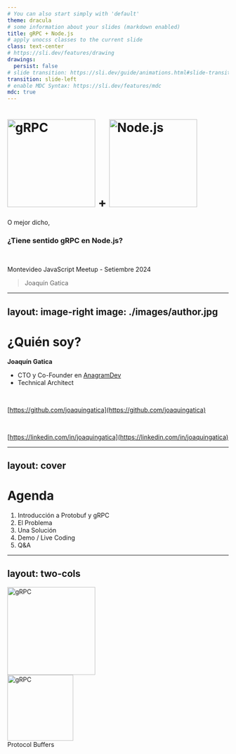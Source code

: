 ```yaml
---
# You can also start simply with 'default'
theme: dracula
# some information about your slides (markdown enabled)
title: gRPC + Node.js
# apply unocss classes to the current slide
class: text-center
# https://sli.dev/features/drawing
drawings:
  persist: false
# slide transition: https://sli.dev/guide/animations.html#slide-transitions
transition: slide-left
# enable MDC Syntax: https://sli.dev/features/mdc
mdc: true
---
```


<h1>
  <img src="./images/grpc-logo.svg" alt="gRPC" style="display: inline; width: 200px;"/> + <img src="./images/nodejs-logo-dark.png" alt="Node.js" style="display: inline; width: 200px;"/>
</h1>

<v-click>

O mejor dicho,

### **¿Tiene sentido gRPC en Node.js?**

</v-click>

<br />

Montevideo JavaScript Meetup - Setiembre 2024

> Joaquín Gatica

<div class="pt-12">
  <span @click="$slidev.nav.next" class="px-2 py-1 rounded cursor-pointer" hover="bg-white bg-opacity-10">
    <carbon:arrow-right class="inline"/>
  </span>
</div>

---
layout: image-right
image: ./images/author.jpg
---

# ¿Quién soy?

**Joaquín Gatica**

- CTO y Co-Founder en [AnagramDev](https://www.anagram.dev)
- Technical Architect

<br />

<logos-github-icon /> [https://github.com/joaquingatica](https://github.com/joaquingatica)

<br/>

<logos-linkedin-icon /> [https://linkedin.com/in/joaquingatica](https://linkedin.com/in/joaquingatica)

---
layout: cover
---

# Agenda

1. Introducción a Protobuf y gRPC
2. El Problema
3. Una Solución
4. Demo / Live Coding
5. Q&A

---
layout: two-cols
---

<div class="flex flex-col flex-justify-between flex-items-center pt-13 pb-10" style="height: 100%">
  <img src="./images/grpc-logo.svg" alt="gRPC" style="display: inline; width: 200px;"/>
  <div class="text-center">
    <img src="./images/protobuf-logo-simple.png" alt="gRPC" style="display: inline; width: 150px;"/>
    <div style="height: 20px">Protocol Buffers</div>
  </div>
</div>

::right::

<div class="flex flex-col flex-justify-between flex-items-center pt-10 pb-10" style="height: 100%">
  <img src="./images/nodejs-logo-dark.png" alt="Node.js" style="display: inline; width: 200px;"/>
  <img src="./images/typescript-logo.png" alt="Node.js" style="display: inline; width: 100px;"/>
</div>

---
layout: intro
---

# 1. Introducción a Protobuf y gRPC

---
layout: two-cols
---

# ¿Que es Protobuf?

> Protocol Buffers

<br />

<v-click>

- Formato de serialización de datos estructurados
- Multi-plataforma y multi-lenguaje
- Usa un Interface Definition Language (IDL)
- Serializa a un wire format hexadecimal
- Decodificación secuencial

</v-click>

::right::

<div class="text-center">
  <img src="./images/protobuf-logo-simple.png" alt="gRPC" style="display: inline; width: 100px;"/>
  <br/>
  Protocol Buffers

`sample/people/v1/person.proto`

</div>

```protobuf
syntax = "proto3";

package sample.people.v1;

import "google/protobuf/timestamp.proto";

message Person {
  string id = 1; // `string`
  repeated string names = 2; // `string[]`
  optional Status status = 3; // `Status?`
  int32 age = 4; // `number`
  google.protobuf.Timestamp created_at = 5; // `Date`
}

enum Status {
  STATUS_UNSPECIFIED = 0;
  STATUS_ALIVE = 1;
  STATUS_DEAD = 2;
}
```

---
layout: two-cols
---

## Ejemplo

<div class="pr-6">

Mensaje original:

```yaml
id: "71a71e3857976da7cc8dc7d23f480307"
names:
  - "Joaquín"
  - "Gatica"
status: "STATUS_ALIVE"
age: 34,
created_at:
  - seconds: 1726511388
  - nanos: 1726511388672
```

</div>

::right::

<v-click>

_JSON string_ codificado:

```
7B 0D 0A 20 20 22 69 64 22 3A 20 22 37 31 61 37
31 65 33 38 35 37 39 37 36 64 61 37 63 63 38 64
63 37 64 32 33 66 34 38 30 33 30 37 22 2C 0D 0A
20 20 22 6E 61 6D 65 73 22 3A 20 5B 22 4A 6F 61
71 75 ED 6E 22 2C 20 22 47 61 74 69 63 61 22 5D
2C 0D 0A 20 20 22 73 74 61 74 75 73 22 3A 20 22
53 54 41 54 55 53 5F 41 4C 49 56 45 22 2C 0D 0A
20 20 22 61 67 65 22 3A 20 33 34 2C 0D 0A 20 20
22 63 72 65 61 74 65 64 5F 61 74 22 3A 20 7B 0D
0A 20 20 20 20 22 73 65 63 6F 6E 64 73 22 3A 20
31 37 32 36 35 31 31 33 38 38 2C 0D 0A 20 20 20
20 22 6E 61 6E 6F 73 22 3A 20 31 37 32 36 35 31
31 33 38 38 36 37 32 0D 0A 20 20 7D 0D 0A 7D 00
```

_Protobuf wire format_ codificado:

```
0A 20 37 31 61 37 31 65 33 38 35 37 39 37 36 64
61 37 63 63 38 64 63 37 64 32 33 66 34 38 30 33
30 37 12 08 4A 6F 61 71 75 C3 AD 6E 12 06 47 61
74 69 63 61 18 01 20 22 2A 11 08 9C F2 A1 B7 06
10 80 B0 E4 E0 FF FF FF FF FF 01 00 00 00 00 00
```

</v-click>

---
layout: two-cols
---

# ¿Que es gRPC?

> Acrónimo recursivo: `gRPC Remote Procedure Calls`

<br />

<v-click>

- Framework de ejecución de procedimientos\
  remotos
- Multi-plataforma y multi-lenguaje
- HTTP/2 como protocolo de transporte
- Protobuf para encoding/decoding
- Autenticación mediante TLS y tokens en\
  metadata

<br />

#### HTTP/2 + Protobuf = 🚀 **Fast**

</v-click>

::right::

<div class="text-center">
  <img src="./images/grpc-logo.svg" alt="gRPC" style="display: inline; width: 200px;"/>

`sample/people/v1/people_service.proto`

</div>

```protobuf
syntax = "proto3";

package sample.people.v1;

import "sample/people/v1/person.proto";

service PeopleService {
  rpc GetPerson(GetPersonRequest) returns (GetPersonResponse) {
    option idempotency_level = NO_SIDE_EFFECTS;
  }
}
message GetPersonRequest {
  string id = 1;
}
message GetPersonResponse {
  Person person = 1;
}
```

---
layout: intro
---

# 2. El Problema

---
layout: two-cols
---

<br />

### ¿Tiene sentido gRPC en Node.js?

JavaScript y TypeScript

- **ni aparecen en documentación** de Protobuf
- **escaso soporte oficial** para gRPC

Node.js

- **second-class citizen** para gRPC
- **no es un high-performance** runtime
- **no tiene low-level** types

<br />

<v-click>

### Pero...

> ...que Node.js no sea el entorno ideal no invalida las ventajas.

</v-click>

::right::

<br />

<div class="text-center pl-10">
  <img src="./images/protobuf-docs-js.png" alt="gRPC" style="display: inline; width: 100%;"/>
</div>

<!--
- JavaScript **ni aparece** en documentación oficial de protobuf
- TypeScript **muy poca mención** en a la documentación oficial de gRPC
- Node.js **es second-class citizen** para Protobuf y gRPC
- Node.js **no es un high-performance runtime**
  - Para encoding/decoding al menos
  - A diferencia de C++, Rust o Go
- Se pierden ventajas de tipos de bajo nivel
  - `int32`, `uint64`, `fixed64` -> `number`
-->

---
layout: fact
---

<v-click>

## Entonces... ¿tiene sentido?

</v-click>

<v-click>

<br />

**Tiene sentido si resulta ser igual o mejor que las alternativas.**

</v-click>

<v-click>

(HTTP/1 + JSON + REST o GraphQL)

</v-click>

---

# Contexto

Para un cliente existente, nos pidieron crear un servicio nuevo para notificaciones de marketing.

<v-click>

- Exclusivamente Machine-to-Machine
- No crítico para negocio, pero usado desde otros servicios críticos
- Alta demanda de requests
- Bajo riesgo

</v-click>

<br />
<br />

<v-click><strong>Buena oportunidad para explorar gRPC. Criterios:</strong></v-click>

<br />

<v-click>- Performance </v-click><v-click><twemoji-check-mark-button /></v-click>

<br />

<v-click>- Seguridad / Autenticación </v-click><v-click><twemoji-check-mark-button /></v-click>

<br />

<v-click>- Developer Experience </v-click><v-click><twemoji-white-question-mark /></v-click>

---
layout: two-cols
---

## Developer Experience

- Promises - `async`/`await`
- Tipos primitivos en lugar de clases
- End-to-end type safety
- Curva de aprendizaje aceptable
- Ecosistema de librerías

<br />

<v-click at="3">

### Server

- Schema-first con codegen o code-first
- Schema linting y check de mejores prácticas

</v-click>

<br />

<v-click at="4">

### Clients

- Schema fetching + codegen
- GUIs para interactuar con el servicio

</v-click>

::right::

<div v-click="1">

```ts {2,7-11}
const getPerson = (call: Call): void => {
  const id = call.request.getId();
  peopleData.get(id).then((person) => {
    if (!person) {
      return callback(new Error(`Person not found for id ${id}`), null);
    }
    const response = new messages.GetPersonResponse();
    response.setName(person.name);
    response.setAge(person.age);
    response.setCreatedAt(person.createdAt);
    callback(null, response);
  });
};
```

</div>
<div v-click="2">
vs

```ts {2-4,9}
const service = {
  getPerson: async ({
    id,
  }: GetPersonRequest): Promise<DeepPartial<GetPersonResponse>> => {
    const person = await peopleData.get(id);
    if (!person) {
      throw new ServerError(Status.NOT_FOUND, `Person not found for id ${id}`);
    }
    return { ...person };
  },
};
```

</div>

---
layout: intro
---

# 3. Una Solución

---
layout: two-cols
---

# Schema + Codegen

<br />

<v-click>

## `ts-proto`

<br />

- Utilidad para codegen de TypeScript desde Protobuf schema
- Configurable para distintos estilos

</v-click>

<br />

<v-click>

## `@bufbuild/buf`

<br />

- Toolchain para Protobuf schemas
- CLI para codegen con `ts-proto`
- Linter

</v-click>

::right::

<br />
<br />
<br />

<v-click>

<div class="text-center">
  <img src="./images/buf-logo.svg" alt="Node.js" style="display: inline; width: 100px;"/>
</div>

<br />

```yaml
version: v1
plugins:
  - name: ts
    out: ./src/proto
    strategy: all
    path: ../node_modules/ts-proto/protoc-gen-ts_proto
    opt:
      - outputServices=nice-grpc
      - outputServices=generic-definitions
      - useExactTypes=false
      - esModuleInterop=true
```

</v-click>

<br />

<v-click>

```shell
$ buf generate ./proto # generate TypeScript source
$ buf build ./proto # build descriptor_set for reflection
$ buf lint ./proto # lint/check the protobuf schema
```

</v-click>

---
layout: two-cols
---

# gRPC Server & Client

<br />

### `nice-grpc`

> A gRPC library that is nice to you.

<br />

- Librería para gRPC server y clients
- Basada en `@grpc/grpc-js`
- Escrita en TypeScript y para TypeScript
- API para middlewares y ecosistema existente
- Expone servicios para usar con `ts-proto`

::right::

<br />
<br />
<br />

<v-click>

#### Middlewares

- `server-terminator` para cancelación de request en shutdown
- `client-deadline` para timeout de requests
- `client-retry` para reintentar procedimientos idempotentes

<br />

</v-click>
<v-click>

#### Librerías

- `server-health` para healthcheck
- `server-reflection` para permitir introspección
- `opentelemetry` para tracing usando OpenTelemetry

</v-click>

---
layout: image-right
image: ./images/grpcui-screenshot.png
---

# gRPC GUI

`gRPC UI`: interfaz web para interactuar con servicios gRPC

<br />

<logos-github-icon /> [fullstorydev/grpcui](https://github.com/fullstorydev/grpcui)

<br />
<br />

```shell
$ grpcui -plaintext localhost:50051
```

---
layout: intro
---

# Demo / Live Coding

<logos-github-icon /> https://github.com/joaquingatica/ts-grpc-demo

<br />
<br />

1. **Repositorio:** overview y ejecutar servidor & cliente
2. **gRPC UI:** data entry manual
3. **Server:** extender protobuf schema e implementar procedimiento
4. **Client:** introspección del schema y llamar a nuevo procedimiento

---
layout: intro
---

# Conclusión

gRPC en Node.js **tiene sentido** si:

<v-click>- Tanto cliente como servidor son servicios backend </v-click><v-click><twemoji-check-mark-button /></v-click>

<br />

<v-click>- Se utilizan las librerías correctas </v-click><v-click><twemoji-check-mark-button /></v-click>

<br />

<v-click>- La curva de aprendizaje es aceptable para el equipo </v-click><v-click><twemoji-check-mark-button /></v-click>

---
layout: intro
---

# Q&A

<div>

Repositorio: <logos-github-icon /> [joaquingatica/mvdjs-presentation-grpc](https://github.com/joaquingatica/mvdjs-presentation-grpc)

Presentación: <carbon-earth-filled /> [https://mvdjs-presentation-grpc.vercel.app](https://mvdjs-presentation-grpc.vercel.app)

<img src="./images/qr-presentation.png" alt="Código QR presentación" />

</div>

---
layout: end
---

# ¡Muchas gracias!

<div>

<br />

<carbon-email /> [joaquin@gatica.dev](mailto:joaquin@gatica.dev)

<br/>

<logos-github-icon /> [https://github.com/joaquingatica](https://github.com/joaquingatica)

<br/>

<logos-linkedin-icon /> [https://linkedin.com/in/joaquingatica](https://linkedin.com/in/joaquingatica)

</div>
